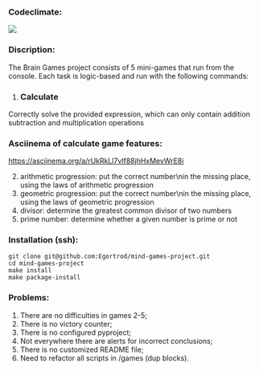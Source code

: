 ### Сodeclimate:
<a href="https://codeclimate.com/github/Egortrod/mind-games-project/maintainability"><img src="https://api.codeclimate.com/v1/badges/3ed57a1dde9b2423eaab/maintainability" /></a>

### Discription:
The Brain Games project consists of 5 mini-games that run from the console. Each task is logic-based and run with the following commands:

1. ### Calculate
Correctly solve the provided expression, which can only contain addition subtraction and multiplication operations

### Asciinema of calculate game features:
https://asciinema.org/a/rUkRkLl7vlf88jhHxMevWrE8i

2. arithmetic progression: put the correct number\nin the missing place, using the laws of arithmetic progression
3. geometric progression: put the correct number\nin the missing place, using the laws of geometric progression
4. divisor: determine the greatest common divisor of two numbers 
5. prime number: determine whether a given number is prime or not

### Installation (ssh):
```
git clone git@github.com:Egortrod/mind-games-project.git
cd mind-games-project
make install
make package-install
```

### Problems:
1. There are no difficulties in games 2-5;
2. There is no victory counter;
3. There is no configured pyproject;
4. Not everywhere there are alerts for incorrect conclusions;
5. There is no customized README file; 
6. Need to refactor all scripts in /games (dup blocks).

